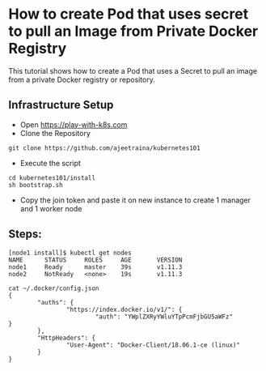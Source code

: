 # How to create Pod that uses secret to pull an Image from Private Docker Registry

This tutorial shows how to create a Pod that uses a Secret to pull an image from a private Docker registry or repository.

## Infrastructure Setup

- Open https://play-with-k8s.com
- Clone the Repository

```
git clone https://github.com/ajeetraina/kubernetes101
```

- Execute the script

```
cd kubernetes101/install
sh bootstrap.sh
```

- Copy the join token and paste it on new instance to create 1 manager and 1 worker node

## Steps:


```
[node1 install]$ kubectl get nodes
NAME      STATUS     ROLES     AGE       VERSION
node1     Ready      master    39s       v1.11.3
node2     NotReady   <none>    19s       v1.11.3
```

```
cat ~/.docker/config.json
{
        "auths": {
                "https://index.docker.io/v1/": {
                        "auth": "YWplZXRyYWluYTpPcmFjbGU5aWFz"                }
        },
        "HttpHeaders": {
                "User-Agent": "Docker-Client/18.06.1-ce (linux)"
        }
}
```



